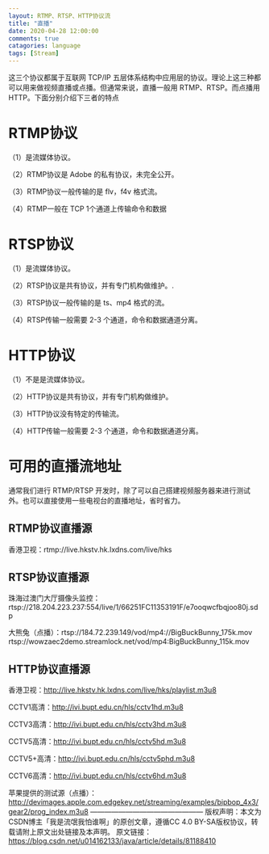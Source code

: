 ```yaml
---
layout: RTMP、RTSP、HTTP协议流
title: "直播"
date: 2020-04-28 12:00:00
comments: true
catagories: language
tags: [Stream]
---
```


这三个协议都属于互联网 TCP/IP 五层体系结构中应用层的协议。理论上这三种都可以用来做视频直播或点播。但通常来说，直播一般用 RTMP、RTSP。而点播用 HTTP。下面分别介绍下三者的特点

# RTMP协议

（1）是流媒体协议。

（2）RTMP协议是 Adobe 的私有协议，未完全公开。

（3）RTMP协议一般传输的是 flv，f4v 格式流。

（4）RTMP一般在 TCP 1个通道上传输命令和数据


# RTSP协议

（1）是流媒体协议。

（2）RTSP协议是共有协议，并有专门机构做维护。.

（3）RTSP协议一般传输的是 ts、mp4 格式的流。

（4）RTSP传输一般需要 2-3 个通道，命令和数据通道分离。


# HTTP协议

（1）不是是流媒体协议。

（2）HTTP协议是共有协议，并有专门机构做维护。 

（3）HTTP协议没有特定的传输流。 

（4）HTTP传输一般需要 2-3 个通道，命令和数据通道分离。

# 可用的直播流地址
通常我们进行 RTMP/RTSP 开发时，除了可以自己搭建视频服务器来进行测试外。也可以直接使用一些电视台的直播地址，省时省力。


## RTMP协议直播源

香港卫视：rtmp://live.hkstv.hk.lxdns.com/live/hks

## RTSP协议直播源

珠海过澳门大厅摄像头监控：rtsp://218.204.223.237:554/live/1/66251FC11353191F/e7ooqwcfbqjoo80j.sdp

大熊兔（点播）：rtsp://184.72.239.149/vod/mp4://BigBuckBunny_175k.mov
rtsp://wowzaec2demo.streamlock.net/vod/mp4:BigBuckBunny_115k.mov



## HTTP协议直播源

香港卫视：http://live.hkstv.hk.lxdns.com/live/hks/playlist.m3u8

CCTV1高清：http://ivi.bupt.edu.cn/hls/cctv1hd.m3u8

CCTV3高清：http://ivi.bupt.edu.cn/hls/cctv3hd.m3u8

CCTV5高清：http://ivi.bupt.edu.cn/hls/cctv5hd.m3u8

CCTV5+高清：http://ivi.bupt.edu.cn/hls/cctv5phd.m3u8

CCTV6高清：http://ivi.bupt.edu.cn/hls/cctv6hd.m3u8

苹果提供的测试源（点播）：http://devimages.apple.com.edgekey.net/streaming/examples/bipbop_4x3/gear2/prog_index.m3u8
————————————————
版权声明：本文为CSDN博主「我是流氓我怕谁啊」的原创文章，遵循CC 4.0 BY-SA版权协议，转载请附上原文出处链接及本声明。
原文链接：https://blog.csdn.net/u014162133/java/article/details/81188410



